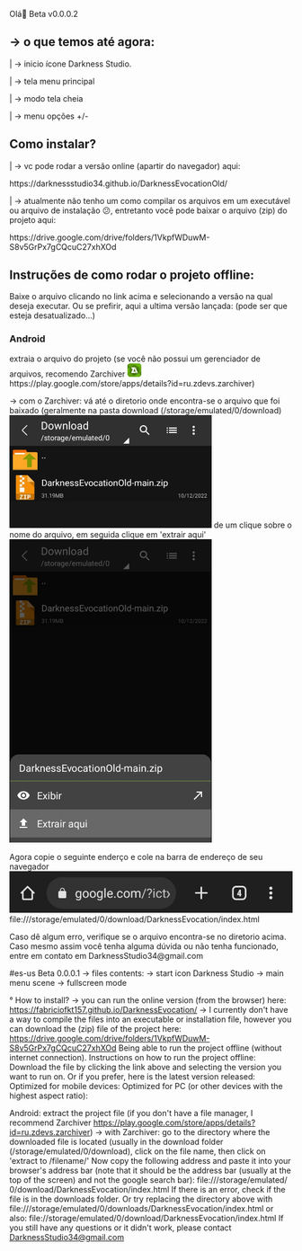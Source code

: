 
<p>Olá🤘 Beta v0.0.0.2</p>

<h2>-> o que temos até agora:</h2>
    <p>|   -> inicio ícone Darkness Studio.</p>
    <p>|   -> tela menu principal</p>
    <p>|   -> modo tela cheia</p>
    <p>|   -> menu opções +/-</p>

<h2>Como instalar?</h2>
 <p>|   -> vc pode rodar a versão online (apartir do navegador) aqui:
    <p>https://darknessstudio34.github.io/DarknessEvocationOld/</p>

 <p>|   -> atualmente não tenho um como compilar os arquivos em um executável ou arquivo de instalação 😕, entretanto você pode baixar o arquivo (zip) do projeto aqui:</p> 
 <p>https://drive.google.com/drive/folders/1VkpfWDuwM-S8v5GrPx7gCQcuC27xhXOd</p>

 <h2>Instruções de como rodar o projeto offline:</h2>
<p>Baixe o arquivo clicando no link acima e selecionando a versão na qual deseja executar. 
Ou se prefirir, aqui a ultima versão lançada: (pode ser que esteja desatualizado...)</p>

<h3>Android</h3> extraia o arquivo do projeto (se você não possui um gerenciador de arquivos, recomendo Zarchiver <img src ="assets/readme/za.png" width='25px' heigth="25"> https://play.google.com/store/apps/details?id=ru.zdevs.zarchiver)</p>
-> com o Zarchiver: vá até o diretorio onde encontra-se o arquivo que foi baixado (geralmente na pasta download (/storage/emulated/0/download)<img src="assets/readme/ex1.png" alt="image" heigth="200" width="360"> de um clique sobre o nome do arquivo, em seguida clique em 'extrair aqui'<img src="assets/readme/ex2.png" alt="image" heigth="540" width="360">
<p>Agora copie o seguinte enderço e cole na barra de endereço de seu navegador <img src="assets/readme/ex3.png" alt="image"> file:///storage/emulated/0/download/DarknessEvocation/index.html</p>
Caso dê algum erro, verifique se o arquivo encontra-se no diretorio acima.
Caso mesmo assim você tenha alguma dúvida ou não tenha funcionado, entre em contato em DarknessStudio34@gmail.com

#es-us
Beta 0.0.0.1
-> files contents:
    -> start icon Darkness Studio
    -> main menu scene
    -> fullscreen mode

°
How to install? 
-> you can run the online version (from the browser) here: https://fabriciofkt157.github.io/DarknessEvocation/ 
-> I currently don't have a way to compile the files into an executable or installation file, however you can download the (zip) file of the project here: https://drive.google.com/drive/folders/1VkpfWDuwM-S8v5GrPx7gCQcuC27xhXOd Being able to run the project offline (without internet connection). 
Instructions on how to run the project offline: 
Download the file by clicking the link above and selecting the version you want to run on. Or if you prefer, here is the latest version released: 
Optimized for mobile devices: 
Optimized for PC (or other devices with the highest aspect ratio): 

Android: extract the project file (if you don't have a file manager, I recommend Zarchiver https://play.google.com/store/apps/details?id=ru.zdevs.zarchiver) 
-> with Zarchiver: go to the directory where the downloaded file is located (usually in the download folder (/storage/emulated/0/download), click on the file name, then click on 'extract to /filename/' Now copy the following address and paste it into your browser's address bar (note that it should be the address bar (usually at the top of the screen) and not the google search bar): file:///storage/emulated/ 0/download/DarknessEvocation/index.html If there is an error, check if the file is in the downloads folder. Or try replacing the directory above with file:///storage/emulated/0/downloads/DarknessEvocation/index.html or also: file://storage/emulated/0/download/DarknessEvocation/index.html If you still have any questions or it didn't work, please contact DarknessStudio34@gmail.com

